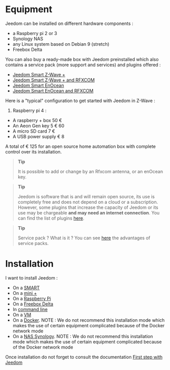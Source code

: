 # Equipment

Jeedom can be installed on different hardware components :

-   a Raspberry pi 2 or 3
-   Synology NAS
-   any Linux system based on Debian 9 (stretch)
-   Freebox Delta

You can also buy a ready-made box with Jeedom preinstalled which also contains a service pack (more support and services) and plugins offered :

-   [Jeedom Smart Z-Wave +](https://www.domadoo.fr/fr/box-domotique/3959-jeedom-controleur-domotique-jeedom-smart-z-wave.html)
-   [Jeedom Smart Z-Wave + and RFXCOM](https://www.domadoo.fr/fr/box-domotique/4043-jeedom-controleur-domotique-jeedom-smart-z-wave-et-interface-rfxcom.html)
-   [Jeedom Smart EnOcean](https://www.domadoo.fr/fr/box-domotique/4041-jeedom-controleur-domotique-jeedom-smart-enocean.html)
-   [Jeedom Smart EnOcean and RFXCOM](https://www.domadoo.fr/fr/box-domotique/4044-jeedom-controleur-domotique-jeedom-smart-enocean-et-interface-rfxcom.html)

Here is a "typical" configuration to get started with Jeedom in Z-Wave :

1. Raspberry pi 4 :

-   A raspberry + box 50 €
-   An Aeon Gen key 5 € 60
-   A micro SD card 7 €
-   A USB power supply € 8

A total of € 125 for an open source home automation box with complete control over its installation.

> **Tip**
>
> It is possible to add or change by an Rfxcom antenna, or an enOcean key.

> **Tip**
>
> Jeedom is software that is and will remain open source, its use is completely free and does not depend on a cloud or a subscription. However, some plugins that increase the capacity of Jeedom or its use may be chargeable **and may need an internet connection**. You can find the list of plugins [here](http://market.jeedom.fr/index.php?v=d&p=market&type=plugin).

> **Tip**
>
> Service pack ? What is it ? You can see [here](https://blog.jeedom.fr/?p=1215) the advantages of service packs.

# Installation

I want to install Jeedom :

- On a [SMART](https://doc.jeedom.com/en_US/installation/smart)
- On a [mini +](https://doc.jeedom.com/en_US/installation/mini)
- On a [Raspberry Pi](https://doc.jeedom.com/en_US/installation/rpi)
- On a [Freebox Delta](https://doc.jeedom.com/en_US/installation/freeboxdelta)
- In [command line](https://doc.jeedom.com/en_US/installation/cli)
- On a [VM](https://doc.jeedom.com/en_US/installation/vm)
- On a [Docker](https://doc.jeedom.com/en_US/installation/docker). NOTE : We do not recommend this installation mode which makes the use of certain equipment complicated because of the Docker network mode
- On a [NAS Synology](https://doc.jeedom.com/en_US/installation/synology). NOTE : We do not recommend this installation mode which makes the use of certain equipment complicated because of the Docker network mode

Once installation do not forget to consult the documentation [First step with Jeedom](https://doc.jeedom.com/en_US/premiers-pas/index)
